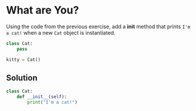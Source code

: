 # What are You?
Using the code from the previous exercise, add a __init__ method that prints `I'm a cat!` when a new `Cat` object is instantiated.

```python
class Cat:
    pass

kitty = Cat()
```

## Solution
```python
class Cat:
    def __init__(self):
        print("I'm a cat!")
```
